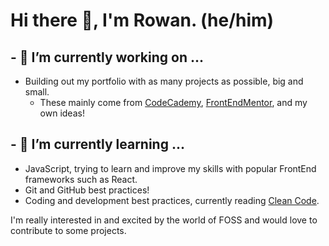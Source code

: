 # Hi there 👋, I'm Rowan. (he/him)

## - 🔭 I’m currently working on ...
- Building out my portfolio with as many projects as possible, big and small.
  - These mainly come from [CodeCademy](https://www.codecademy.com/learn), [FrontEndMentor](https://www.frontendmentor.io/home), and my own ideas!
 
## - 🌱 I’m currently learning ...
- JavaScript, trying to learn and improve my skills with popular FrontEnd frameworks such as React.
- Git and GitHub best practices!
- Coding and development best practices, currently reading [Clean Code](https://www.goodreads.com/book/show/3735293-clean-code).

I'm really interested in and excited by the world of FOSS and would love to contribute to some projects.

<!--
**r-jeffery-wall/r-jeffery-wall** is a ✨ _special_ ✨ repository because its `README.md` (this file) appears on your GitHub profile.

Here are some ideas to get you started:

- 🔭 I’m currently working on ...
- 🌱 I’m currently learning ...
- 👯 I’m looking to collaborate on ...
- 🤔 I’m looking for help with ...
- 💬 Ask me about ...
- 📫 How to reach me: ...
- 😄 Pronouns: ...
- ⚡ Fun fact: ...
-->
